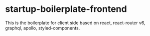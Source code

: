 # startup-boilerplate-frontend
This is the boilerplate for client side based on react, react-router v6, graphql, apollo, styled-components.
